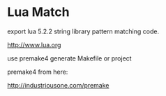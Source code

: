 # Lua Match

export lua 5.2.2 string library pattern matching code.

http://www.lua.org

use premake4 generate Makefile or project

premake4 from here:

http://industriousone.com/premake

